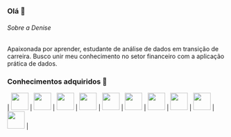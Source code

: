           
### Olá 👋

###### Sobre a Denise
Apaixonada por aprender, estudante de análise de dados em transição de carreira. Busco unir meu conhecimento no setor financeiro com a aplicação prática de dados.

### Conhecimentos adquiridos 🔭
 | <img loading="lazy" src="https://cdn.jsdelivr.net/gh/devicons/devicon@latest/icons/amazonwebservices/amazonwebservices-original-wordmark.svg" width="40" height="40/"> | <img loading="lazy" src="https://cdn.jsdelivr.net/gh/devicons/devicon@latest/icons/git/git-original-wordmark.svg" width="40" height="40/"> | <img loading="lazy" src="https://cdn.jsdelivr.net/gh/devicons/devicon@latest/icons/github/github-original-wordmark.svg" width="40" height="40/"> | <img loading="lazy" src="https://cdn.jsdelivr.net/gh/devicons/devicon@latest/icons/json/json-original.svg" width="40" height="40/"> | <img loading="lazy" src="https://cdn.jsdelivr.net/gh/devicons/devicon@latest/icons/kaggle/kaggle-original-wordmark.svg" width="40" height="40/"> | <img loading="lazy" src="https://cdn.jsdelivr.net/gh/devicons/devicon@latest/icons/matplotlib/matplotlib-plain-wordmark.svg" width="40" height="40/"> | <img loading="lazy" src="https://cdn.jsdelivr.net/gh/devicons/devicon@latest/icons/numpy/numpy-original-wordmark.svg" width="40" height="40/"> | <img loading="lazy" src="https://cdn.jsdelivr.net/gh/devicons/devicon@latest/icons/pandas/pandas-original-wordmark.svg" width="40" height="40/"> | <img loading="lazy" src="https://cdn.jsdelivr.net/gh/devicons/devicon@latest/icons/python/python-original-wordmark.svg" width="40" height="40/"> | <img loading="lazy" src="https://cdn.jsdelivr.net/gh/devicons/devicon@latest/icons/sqldeveloper/sqldeveloper-original.svg" width="40" height="40/"> | 

 


          
          
                    
                   
          
          
          
